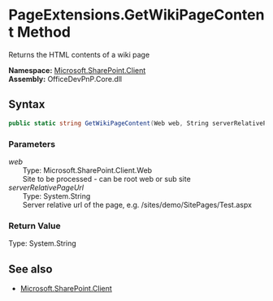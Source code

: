 # PageExtensions.GetWikiPageContent Method  
Returns the HTML contents of a wiki page  

**Namespace:** [Microsoft.SharePoint.Client](Microsoft.SharePoint.Client.md)  
**Assembly:** OfficeDevPnP.Core.dll  
## Syntax
```C#
public static string GetWikiPageContent(Web web, String serverRelativePageUrl)
```
### Parameters
*web*  
&emsp;&emsp;Type: Microsoft.SharePoint.Client.Web  
&emsp;&emsp;Site to be processed - can be root web or sub site  
*serverRelativePageUrl*  
&emsp;&emsp;Type: System.String  
&emsp;&emsp;Server relative url of the page, e.g. /sites/demo/SitePages/Test.aspx  
### Return Value
Type: System.String  


## See also
- [Microsoft.SharePoint.Client](Microsoft.SharePoint.Client.md)
